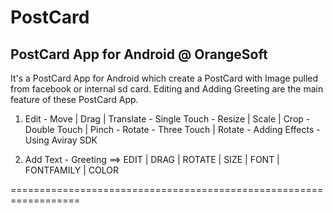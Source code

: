 PostCard
========


PostCard App for Android @ OrangeSoft
---------------------------------------

It's a PostCard App for Android which create a PostCard with Image pulled from facebook or internal sd card. 
Editing and Adding Greeting are the main feature of these PostCard App.

1. Edit 
       - Move | Drag | Translate - Single Touch
       - Resize | Scale | Crop   - Double Touch | Pinch
       - Rotate                  - Three Touch | Rotate
       - Adding Effects          - Using Aviray SDK

2. Add Text
       - Greeting ==> EDIT | DRAG | ROTATE | SIZE | FONT | FONTFAMILY | COLOR

==================================================================
